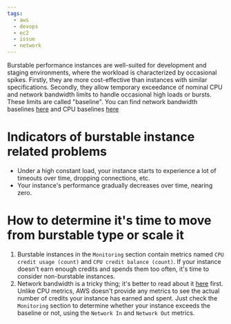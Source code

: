```yaml
---
tags:
  - aws
  - devops
  - ec2
  - issue
  - network
---
```

Burstable performance instances are well-suited for development and staging environments, where the workload is characterized by occasional spikes. Firstly, they are more cost-effective than instances with similar specifications. Secondly, they allow temporary exceedance of nominal CPU and network bandwidth limits to handle occasional high loads or bursts. These limits are called "baseline". You can find network bandwidth baselines [here](https://docs.aws.amazon.com/AWSEC2/latest/UserGuide/general-purpose-instances.html#general-purpose-performance) and CPU baselines [here](https://docs.aws.amazon.com/AWSEC2/latest/UserGuide/burstable-credits-baseline-concepts.html)

# Indicators of burstable instance related problems
- Under a high constant load, your instance starts to experience a lot of timeouts over time, dropping connections, etc.
- Your instance's performance gradually decreases over time, nearing zero.
# How to determine it's time to move from burstable type or scale it
1. Burstable instances in the `Monitoring` section contain metrics named `CPU credit usage (count)` and `CPU credit balance (count)`. If your instance doesn't earn enough credits and spends them too often, it's time to consider non-burstable instances. 
2. Network bandwidth is a tricky thing; it's better to read about it [here](https://docs.aws.amazon.com/AWSEC2/latest/UserGuide/ec2-instance-network-bandwidth.html) first. Unlike CPU metrics, AWS doesn't provide any metrics to see the actual number of credits your instance has earned and spent. Just check the `Monitoring` section to determine whether your instance exceeds the baseline or not, using the `Network In` and `Network Out` metrics.
